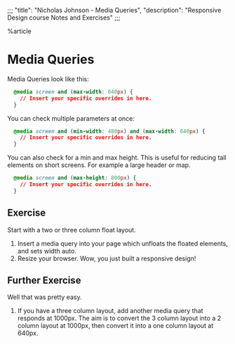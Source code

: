 ;;;
"title": "Nicholas Johnson - Media Queries",
"description": "Responsive Design course Notes and Exercises"
;;;

%article


# Media Queries

Media Queries look like this:

```css
  @media screen and (max-width: 640px) {
    // Insert your specific overrides in here.
  }
```





You can check multiple parameters at once:


```css
  @media screen and (min-width: 480px) and (max-width: 640px) {
    // Insert your specific overrides in here.
  }
```





You can also check for a min and max height. This is useful for reducing tall elements on short screens. For example a large header or map.


```css
  @media screen and (max-height: 800px) {
    // Insert your specific overrides in here.
  }
```





## Exercise

Start with a two or three column float layout.

1. Insert a media query into your page which unfloats the floated elements, and sets width auto.
2. Resize your browser. Wow, you just built a responsive design!

## Further Exercise

Well that was pretty easy.

1. If you have a three column layout, add another media query that responds at 1000px. The aim is to convert the 3 column layout into a 2 column layout at 1000px, then convert it into a one column layout at 640px.

